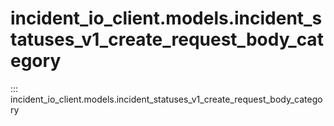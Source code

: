 # incident_io_client.models.incident_statuses_v1_create_request_body_category

::: incident_io_client.models.incident_statuses_v1_create_request_body_category